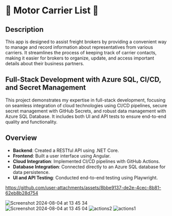 # :truck: Motor Carrier List :articulated_lorry:

## **Description**

This app is designed to assist freight brokers by providing a convenient way to manage and record information about representatives from various carriers. It streamlines the process of keeping track of carrier contacts, making it easier for brokers to organize, update, and access important details about their business partners.

## **Full-Stack Development with Azure SQL, CI/CD, and Secret Management**

This project demonstrates my expertise in full-stack development, focusing on seamless integration of cloud technologies using CI/CD pipelines, secure secret management with GitHub Secrets, and robust data management with Azure SQL Database. It includes both UI and API tests to ensure end-to-end quality and functionality.

## **Overview**

- **Backend**: Created a RESTful API using .NET Core.
- **Frontend**: Built a user interface using Angular.
- **Cloud Integration**: Implemented CI/CD pipelines with GitHub Actions.
- **Database Integration**: Connected directly to an Azure SQL database for data persistence.
- **UI and API Testing**: Conducted end-to-end testing using Playwright.




https://github.com/user-attachments/assets/8bbe9137-de2e-4cec-8b81-62eb8b28d754

![Screenshot 2024-08-04 at 13 45 34](https://github.com/user-attachments/assets/09e4505b-d814-4813-97f6-abec05e8b9f9)
![Screenshot 2024-08-04 at 13 45 04](https://github.com/user-attachments/assets/ff50b2cf-e237-4fa5-ad05-6231c1ef45e1)
![actions2](https://github.com/user-attachments/assets/73eaf15b-6482-48b6-8a66-ddf9a309a852)
![actions1](https://github.com/user-attachments/assets/7542ac76-5230-45e4-9c8c-3988a13a334a)
